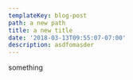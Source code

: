```yaml
---
templateKey: blog-post
path: a new path
title: a new title
date: '2018-03-13T09:55:07-07:00'
description: asdfomasder
---
```

something
